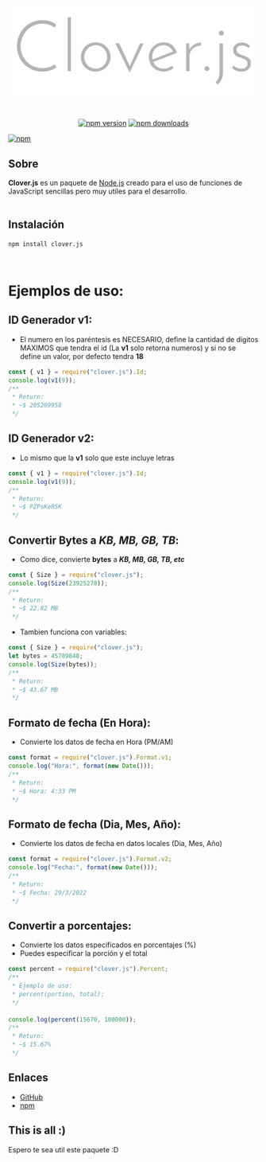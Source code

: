 <div align="center">
  <br />
  <p>
    <a href="https://www.npmjs.com/package/aplos"><img src="./docs/clover.js.png" width="546" alt="clover.js" /></a>
  </p>
  <br />
  <p>
    <a href="https://www.npmjs.com/package/clover.js"><img src="https://img.shields.io/npm/v/clover.js.svg" alt="npm version" /></a>
    <a href="https://www.npmjs.com/package/clover.js"><img src="https://img.shields.io/npm/dm/clover.js.svg" alt="npm downloads" /></a>
  </p>
</div>

[![npm](https://nodei.co/npm/clover.js.png)](https://www.npmjs.com/package/clover.js)

## Sobre

**Clover.js** es un paquete de [Node.js](https://nodejs.org) creado para el uso de funciones de JavaScript sencillas pero muy utiles para el desarrollo.
<br>
<br>

## Instalación

```sh-session
npm install clover.js
```

<br>

# Ejemplos de uso:

## ID Generador v1:

- El numero en los paréntesis es NECESARIO, define la cantidad de digitos MAXIMOS que tendra el id (La **v1** solo retorna numeros) y si no se define un valor, por defecto tendra **18**

```js
const { v1 } = require("clover.js").Id;
console.log(v1(9));
/**
 * Return:
 * ~$ 205209958
 */
```

## ID Generador v2:

- Lo mismo que la **v1** solo que este incluye letras

```js
const { v1 } = require("clover.js").Id;
console.log(v1(9));
/**
 * Return:
 * ~$ PZPsKeR5K
 */
```

## Convertir **Bytes** a **_KB, MB, GB, TB_**:

- Como dice, convierte **bytes** a **_KB, MB, GB, TB, etc_**

```js
const { Size } = require("clover.js");
console.log(Size(23925278));
/**
 * Return:
 * ~$ 22.82 MB
 */
```

- Tambien funciona con variables:

```js
const { Size } = require("clover.js");
let bytes = 45789848;
console.log(Size(bytes));
/**
 * Return:
 * ~$ 43.67 MB
 */
```

## Formato de fecha (En Hora):

- Convierte los datos de fecha en Hora (PM/AM)

```js
const format = require("clover.js").Format.v1;
console.log("Hora:", format(new Date()));
/**
 * Return:
 * ~$ Hora: 4:33 PM
 */
```

## Formato de fecha (Dia, Mes, Año):

- Convierte los datos de fecha en datos locales (Dia, Mes, Año)

```js
const format = require("clover.js").Format.v2;
console.log("Fecha:", format(new Date()));
/**
 * Return:
 * ~$ Fecha: 29/3/2022
 */
```

## Convertir a porcentajes:

- Convierte los datos especificados en porcentajes (%)
- Puedes especificar la porción y el total

```js
const percent = require("clover.js").Percent;
/**
 * Ejemplo de uso:
 * percent(portion, total);
 */

console.log(percent(15670, 100000));
/**
 * Return:
 * ~$ 15.67%
 */
```

## Enlaces

- [GitHub](https://github.com/Yumiko0828/Clover.js)
- [npm](https://www.npmjs.com/package/clover.js)

## This is all :)

Espero te sea util este paquete :D